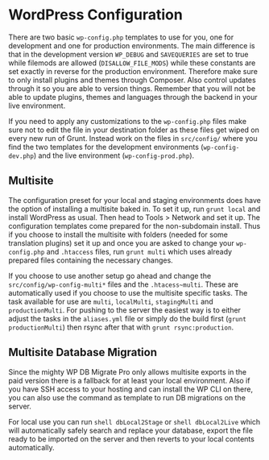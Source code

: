 # WordPress Configuration

There are two basic `wp-config.php` templates to use for you, one for development and one for production environments. The main difference is that in the development version `WP_DEBUG` and `SAVEQUERIES` are set to true while filemods are allowed (`DISALLOW_FILE_MODS`) while these constants are set exactly in reverse for the production environment. Therefore make sure to only install plugins and themes through Composer. Also control updates through it so you are able to version things. Remember that you will not be able to update plugins, themes and languages through the backend in your live environment.

If you need to apply any customizations to the `wp-config.php` files make sure not to edit the file in your destination folder as these files get wiped on every new run of Grunt. Instead work on the files in `src/config/` where you find the two templates for the development environments (`wp-config-dev.php`) and the live environment (`wp-config-prod.php`).

## Multisite

The configuration preset for your local and staging environments does have the option of installing a multisite baked in. To set it up, run `grunt local` and install WordPress as usual. Then head to Tools > Network and set it up. The configuration templates come prepared for the non-subdomain install. Thus if you choose to install the multisite with folders (needed for some translation plugins) set it up and once you are asked to change your `wp-config.php` and `.htaccess` files, run `grunt multi` which uses already prepared files containing the necessary changes.

If you choose to use another setup go ahead and change the `src/config/wp-config-multi*` files and the `.htacess~multi`. These are automatically used if you choose to use the multisite specific tasks. The task available for use are `multi`, `localMulti`, `stagingMulti` and `productionMulti`. For pushing to the server the easiest way is to either adjust the tasks in the `aliases.yml` file or simply do the build first (`grunt productionMulti`) then rsync after that with `grunt rsync:production`.

## Multisite Database Migration

Since the mighty WP DB Migrate Pro only allows multisite exports in the paid version there is a fallback for at least your local environment. Also if you have SSH access to your hosting and can install the WP CLI on there, you can also use the command as template to run DB migrations on the server.

For local use you can run `shell dbLocal2Stage` or `shell dbLocal2Live` which will automatically safely search and replace your database, export the file ready to be imported on the server and then reverts to your local contents automatically.
